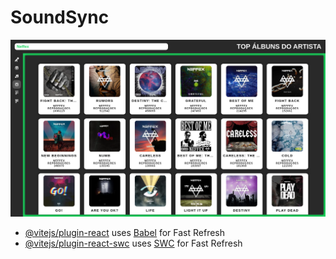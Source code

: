 # SoundSync

<img src="https://github.com/RochaGabriell/soundsync/blob/main/.github/page.png?raw=true" alt="Page"><br/>

- [@vitejs/plugin-react](https://github.com/vitejs/vite-plugin-react/blob/main/packages/plugin-react/README.md) uses [Babel](https://babeljs.io/) for Fast Refresh
- [@vitejs/plugin-react-swc](https://github.com/vitejs/vite-plugin-react-swc) uses [SWC](https://swc.rs/) for Fast Refresh
